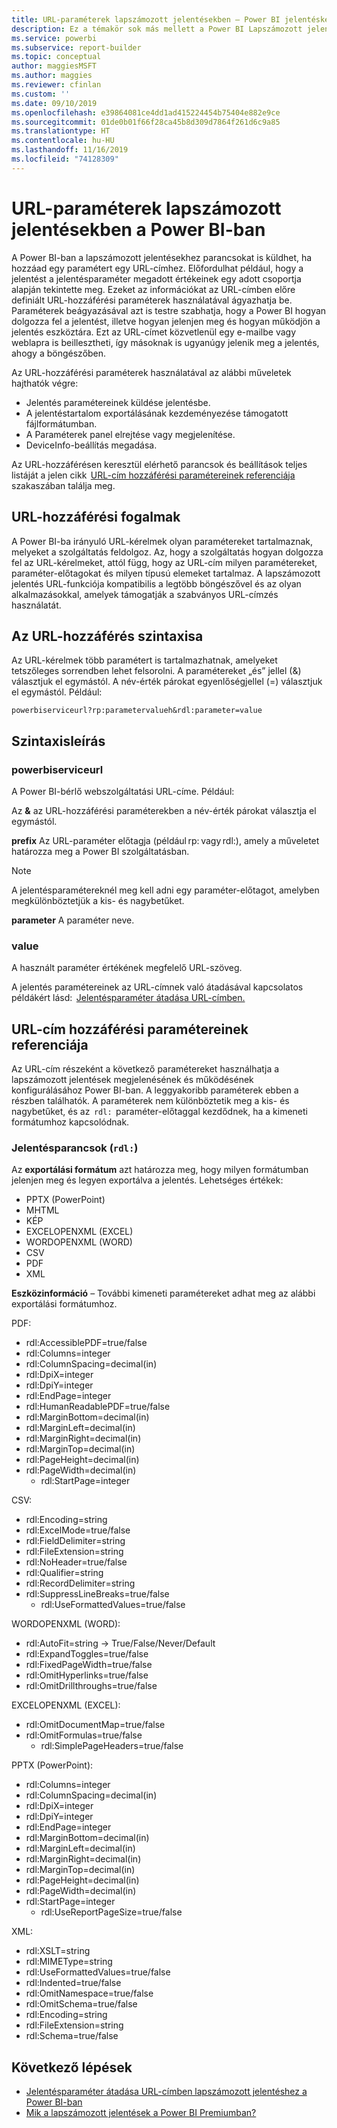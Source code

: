 ```yaml
---
title: URL-paraméterek lapszámozott jelentésekben – Power BI jelentéskészítő
description: Ez a témakör sok más mellett a Power BI Lapszámozott jelentéskészítő jelentésparamétereinek gyakori használati módjait és a beállítható tulajdonságokat ismerteti.
ms.service: powerbi
ms.subservice: report-builder
ms.topic: conceptual
author: maggiesMSFT
ms.author: maggies
ms.reviewer: cfinlan
ms.custom: ''
ms.date: 09/10/2019
ms.openlocfilehash: e39864081ce4dd1ad415224454b75404e882e9ce
ms.sourcegitcommit: 01de0b01f66f28ca45b8d309d7864f261d6c9a85
ms.translationtype: HT
ms.contentlocale: hu-HU
ms.lasthandoff: 11/16/2019
ms.locfileid: "74128309"
---
```

# <a name="url-parameters-in-paginated-reports-in-power-bi"></a>URL-paraméterek lapszámozott jelentésekben a Power BI-ban

A Power BI-ban a lapszámozott jelentésekhez parancsokat is küldhet, ha hozzáad egy paramétert egy URL-címhez. Előfordulhat például, hogy a jelentést a jelentésparaméter megadott értékeinek egy adott csoportja alapján tekintette meg. Ezeket az információkat az URL-címben előre definiált URL-hozzáférési paraméterek használatával ágyazhatja be. Paraméterek beágyazásával azt is testre szabhatja, hogy a Power BI hogyan dolgozza fel a jelentést, illetve hogyan jelenjen meg és hogyan működjön a jelentés eszköztára. Ezt az URL-címet közvetlenül egy e-mailbe vagy weblapra is beillesztheti, így másoknak is ugyanúgy jelenik meg a jelentés, ahogy a böngészőben. 

Az URL-hozzáférési paraméterek használatával az alábbi műveletek hajthatók végre: 

- Jelentés paramétereinek küldése jelentésbe. 
- A jelentéstartalom exportálásának kezdeményezése támogatott fájlformátumban. 
- A Paraméterek panel elrejtése vagy megjelenítése. 
- DeviceInfo-beállítás megadása. 

Az URL-hozzáférésen keresztül elérhető parancsok és beállítások teljes listáját a jelen cikk  [URL-cím hozzáférési paramétereinek referenciája](#url-access-parameter-reference) szakaszában találja meg. 

## <a name="url-access-concepts"></a>URL-hozzáférési fogalmak 

A Power BI-ba irányuló URL-kérelmek olyan paramétereket tartalmaznak, melyeket a szolgáltatás feldolgoz. Az, hogy a szolgáltatás hogyan dolgozza fel az URL-kérelmeket, attól függ, hogy az URL-cím milyen paramétereket, paraméter-előtagokat és milyen típusú elemeket tartalmaz. A lapszámozott jelentés URL-funkciója kompatibilis a legtöbb böngészővel és az olyan alkalmazásokkal, amelyek támogatják a szabványos URL-címzés használatát. 

## <a name="url-access-syntax"></a>Az URL-hozzáférés szintaxisa 

Az URL-kérelmek több paramétert is tartalmazhatnak, amelyeket tetszőleges sorrendben lehet felsorolni. A paramétereket „és” jellel (&) választjuk el egymástól. A név-érték párokat egyenlőségjellel (=) választjuk el egymástól. Például:

```
powerbiserviceurl?rp:parametervalueh&rdl:parameter=value  
```

## <a name="syntax-description"></a>Szintaxisleírás 

### <a name="powerbiserviceurl"></a>powerbiserviceurl 

A Power BI-bérlő webszolgáltatási URL-címe. Például: 

Az **&** az URL-hozzáférési paraméterekben a név-érték párokat választja el egymástól.

**prefix** Az URL-paraméter előtagja (például rp: vagy rdl:), amely a műveletet határozza meg a Power BI szolgáltatásban. 

> [!NOTE]
> A jelentésparamétereknél meg kell adni egy paraméter-előtagot, amelyben megkülönböztetjük a kis- és nagybetűket. 

**parameter** A paraméter neve. 

### <a name="value"></a>value 

A használt paraméter értékének megfelelő URL-szöveg. 

A jelentés paramétereinek az URL-címnek való átadásával kapcsolatos példákért lásd:  [Jelentésparaméter átadása URL-címben.](report-builder-url-pass-parameters.md)

## <a name="url-access-parameter-reference"></a>URL-cím hozzáférési paramétereinek referenciája

Az URL-cím részeként a következő paramétereket használhatja a lapszámozott jelentések megjelenésének és működésének konfigurálásához Power BI-ban. A leggyakoribb paraméterek ebben a részben találhatók. A paraméterek nem különböztetik meg a kis- és nagybetűket, és az  `rdl:`  paraméter-előtaggal kezdődnek, ha a kimeneti formátumhoz kapcsolódnak.  

### <a name="report-commands-rdl"></a>Jelentésparancsok (`rdl:`) 

Az **exportálási formátum** azt határozza meg, hogy milyen formátumban jelenjen meg és legyen exportálva a jelentés. Lehetséges értékek:
 
- PPTX (PowerPoint)
- MHTML 
- KÉP 
- EXCELOPENXML (EXCEL) 
- WORDOPENXML (WORD) 
- CSV 
- PDF 
- XML 

**Eszközinformáció** – További kimeneti paramétereket adhat meg az alábbi exportálási formátumhoz. 

PDF:

- rdl:AccessiblePDF=true/false
- rdl:Columns=integer
- rdl:ColumnSpacing=decimal(in)
- rdl:DpiX=integer
- rdl:DpiY=integer
- rdl:EndPage=integer
- rdl:HumanReadablePDF=true/false
- rdl:MarginBottom=decimal(in)
- rdl:MarginLeft=decimal(in)
- rdl:MarginRight=decimal(in)
- rdl:MarginTop=decimal(in)
- rdl:PageHeight=decimal(in)
- rdl:PageWidth=decimal(in)
    - rdl:StartPage=integer
    
CSV:

- rdl:Encoding=string
- rdl:ExcelMode=true/false
- rdl:FieldDelimiter=string
- rdl:FileExtension=string
- rdl:NoHeader=true/false
- rdl:Qualifier=string
- rdl:RecordDelimiter=string
- rdl:SuppressLineBreaks=true/false
    - rdl:UseFormattedValues=true/false
    
WORDOPENXML (WORD):

- rdl:AutoFit=string -> True/False/Never/Default
- rdl:ExpandToggles=true/false
- rdl:FixedPageWidth=true/false
- rdl:OmitHyperlinks=true/false
- rdl:OmitDrillthroughs=true/false

EXCELOPENXML (EXCEL):

- rdl:OmitDocumentMap=true/false
- rdl:OmitFormulas=true/false
    - rdl:SimplePageHeaders=true/false
    
PPTX (PowerPoint):
 
- rdl:Columns=integer
- rdl:ColumnSpacing=decimal(in)
- rdl:DpiX=integer
- rdl:DpiY=integer
- rdl:EndPage=integer
- rdl:MarginBottom=decimal(in)
- rdl:MarginLeft=decimal(in)
- rdl:MarginRight=decimal(in)
- rdl:MarginTop=decimal(in)
- rdl:PageHeight=decimal(in)
- rdl:PageWidth=decimal(in)
- rdl:StartPage=integer
    - rdl:UseReportPageSize=true/false

XML:

- rdl:XSLT=string
- rdl:MIMEType=string
- rdl:UseFormattedValues=true/false
- rdl:Indented=true/false
- rdl:OmitNamespace=true/false
- rdl:OmitSchema=true/false
- rdl:Encoding=string
- rdl:FileExtension=string
- rdl:Schema=true/false

## <a name="next-steps"></a>Következő lépések

- [Jelentésparaméter átadása URL-címben lapszámozott jelentéshez a Power BI-ban](report-builder-url-pass-parameters.md)
- [Mik a lapszámozott jelentések a Power BI Premiumban?](paginated-reports-report-builder-power-bi.md)
